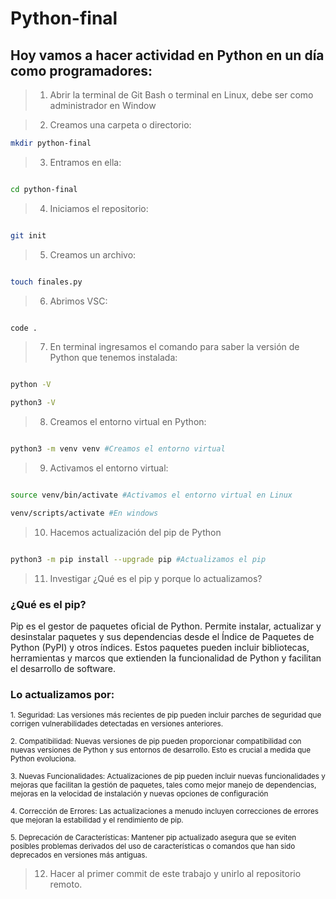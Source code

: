 # Python-final
## Hoy vamos a hacer actividad en Python en un día como programadores:

> 1. Abrir la terminal de Git Bash o terminal en Linux, debe ser como administrador en Window

> 2. Creamos una carpeta o directorio: 
```sh
mkdir python-final
```
> 3. Entramos en ella: 
```sh

cd python-final
```
> 4. Iniciamos el repositorio:
```sh

git init
```
> 5. Creamos un archivo:
```sh

touch finales.py
```
> 6. Abrimos VSC:
```sh

code .
```
> 7. En terminal ingresamos el comando para saber la versión de Python que tenemos instalada:
```sh

python -V

python3 -V
```
> 8. Creamos el entorno virtual en Python:
```sh

python3 -m venv venv #Creamos el entorno virtual
```
> 9. Activamos el entorno virtual:
```sh

source venv/bin/activate #Activamos el entorno virtual en Linux

venv/scripts/activate #En windows
```
> 10. Hacemos actualización del pip de Python
```sh

python3 -m pip install --upgrade pip #Actualizamos el pip
```
> 11. Investigar ¿Qué es el pip y porque lo actualizamos?

### ¿Qué es el pip?

Pip es el gestor de paquetes oficial de Python. Permite instalar, actualizar y desinstalar paquetes y sus dependencias desde el Índice de Paquetes de Python (PyPI) y otros índices. Estos paquetes pueden incluir bibliotecas, herramientas y marcos que extienden la funcionalidad de Python y facilitan el desarrollo de software.

### Lo actualizamos por:</sub>

<sub>1. Seguridad: Las versiones más recientes de pip pueden incluir parches de seguridad que corrigen vulnerabilidades detectadas en versiones anteriores.</sub>

<sub>2. Compatibilidad: Nuevas versiones de pip pueden proporcionar compatibilidad con nuevas versiones de Python y sus entornos de desarrollo. Esto es crucial a medida que Python evoluciona.</sub>

<sub>3. Nuevas Funcionalidades: Actualizaciones de pip pueden incluir nuevas funcionalidades y mejoras que facilitan la gestión de paquetes, tales como mejor manejo de dependencias, mejoras en la velocidad de instalación y nuevas opciones de configuración</sub>
   
<sub>4. Corrección de Errores: Las actualizaciones a menudo incluyen correcciones de errores que mejoran la estabilidad y el rendimiento de pip.</sub>

<sub>5. Deprecación de Características: Mantener pip actualizado asegura que se eviten posibles problemas derivados del uso de características o comandos que han sido deprecados en versiones más antiguas.</sub>


> 12. Hacer al primer commit de este trabajo y unirlo al repositorio remoto.
